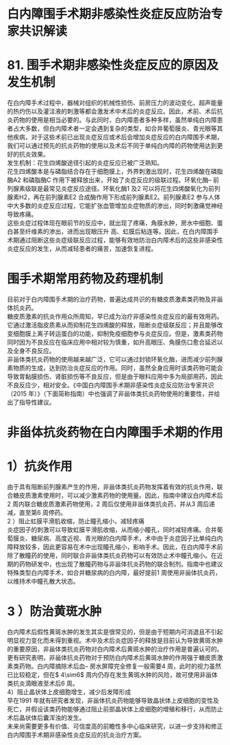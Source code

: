 # 白内障围手术期非感染性炎症反应防治专家共识解读  
# 81. 围手术期非感染性炎症反应的原因及发生机制  
在白内障手术过程中，器械对组织的机械性损伤、前房压力的波动变化、超声能量的热灼伤以及灌注液的刺激等都会激发术中术后的炎症反应。因此，术前、术后抗炎药物的使用是相当必要的。与此同时，白内障患者多种多样，虽然单纯白内障患者占大多数，但白内障术者一定会遇到复杂的类型，如合并葡萄膜炎、青光眼等其他疾病，对于这些术前已出现炎症反应或术后会增加炎症反应的白内障围手术期，我们可以通过预先的抗炎药物的使用以及术后不同于单纯白内障的药物使用达到更好的抗炎效果。  
发生机制：花生四烯酸途径引起的炎症反应已被广泛熟知。  
花生四烯酸本是与磷脂结合存在于细胞膜上，外界刺激出现时，花生四烯酸在磷脂酶A2 和磷脂酶C 作用下被释放出来，开始了炎症反应的级联过程。环氧化酶– 前列腺素级联是最常见炎症反应途径。环氧化酶1 及2 可以将花生四烯酸氧化为前列腺素H2，再在前列腺素E2 合成酶作用下形成前列腺素E2。前列腺素E2 参与人体中大多数的炎症反应过程，它能扩张血管增加炎症物质的渗出，同时刺激痛觉神经导致疼痛。  
这些炎症过程体现在眼前节的反应中，就出现了疼痛，角膜水肿，房水中细胞、蛋白甚至纤维素的渗出，进而出现眼压升 高、虹膜后粘连等。因此，在白内障围手术期通过阻断这些炎症级联反应过程，能够有效地防治白内障术后的这些非感染性炎症反应的发生，从而减轻患者的痛苦，加速恢复进程。  
#  围手术期常用药物及药理机制  
目前对于白内障围手术期的治疗药物，普遍达成共识的有糖皮质激素类药物及非甾体抗炎药。  
糖皮质激素的抗炎作用众所周知，早已成为治疗非感染性炎症反应的最有效用药。它通过激活脂皮质素从而抑制花生四烯酸的释放，阻断炎症级联反应；并且能够改变细胞膜上离子转运蛋白的功能，抑制免疫细胞参与炎症反应。但是，激素类药物同时因为不良反应在临床应用中相对较为慎重，如升高眼压、角膜伤口愈合延迟以及全身不良反应。  
非甾体类抗炎药物的使用越来越广泛，它可以通过封锁环氧化酶，进而减少前列腺素物质的生成，达到防治炎症反应的作用。同时，虽然全身应用时该类药物可能会导致胃黏膜损伤、肾脏损伤等不良反应，但是由于眼科应用中多为局部用药，因此不良反应少，相对安全。《中国白内障围手术期非感染性炎症反应防治专家共识（2015 年）》（下面简称指南）中也强调了非甾体类抗炎药物使用的重要性，并给出了指导性建议。  
#  非甾体抗炎药物在白内障围手术期的作用  
# 1）抗炎作用  
由于具有阻断前列腺素产生的作用，非甾体类抗炎药物发挥着有效的抗炎作用，联合糖皮质激素使用时，可以减少激素药物的使用量。因此，指南中建议白内障术后2 周内联合糖皮质激素药物使用，2 周后仅使用非甾体类抗炎药，并从3 周后递减，直至第6 周停药。  
2 ）阻止虹膜平滑肌收缩，防止瞳孔缩小，减轻疼痛  
炎症因子的刺激可以导致虹膜平滑肌收缩，从而缩小瞳孔，同时减轻疼痛。合并葡萄膜炎、糖尿病、高度近视、青光眼的白内障手术，术中由于炎症因子比单纯白内障释放较多，因此更容易在术中出现瞳孔缩小，影响手术。因此，在白内障手术前除了散瞳药的使用，同时联合非甾体类抗炎药物可以有效防止术中瞳孔缩小。在近期的药物研发中，也出现了散瞳药物与非甾体抗炎药物的联合制剂。指南中也建议特殊类型白内障手术，如合并糖尿病的白内障，最好提前1 周使用非甾体抗炎药，以维持术中瞳孔散大状态。  
# 3 ）防治黄斑水肿  
白内障术后假性黄斑水肿的发生其实是很常见的，但是由于短期内可消退且不引起明显视力变化而未得到重视。术中及术后炎症因子的释放是目前认为导致黄斑水肿的重要原因，非甾体类抗炎药物对白内障术后黄斑水肿的治疗作用是普遍认可的。更有研究表明，非甾体抗炎药物对于预防白内障术后黄斑水肿的作用强于糖皮质激素类药物。白内障摘除术后血– 房水屏障完全修复一般需要4 周，此时的视力虽然已比较稳定，但在$ 4\sim6$  周内仍存在发生黄斑水肿的风险，故可使用非甾体类抗炎滴眼液至术后6 周。  
4）阻止晶状体上皮细胞增生，减少后发障形成  
早在1991 年就有研究者发现，非甾体抗炎药物能够导致晶状体上皮细胞的变性及死亡，并假设该类药物能够通过阻止前部晶状体上皮细胞的增殖和移行，从而防止术后晶状体后囊浑浊的发生。  
未来尚需要更多有价值、可信度高的前瞻性多中心临床研究，以进一步支持和修正白内障围手术期非感染性炎症反应的抗炎治疗方案。  
